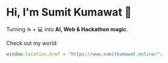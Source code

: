 # Hi, I'm Sumit Kumawat 🦇

Turning ☕ + 💻 into **AI, Web & Hackathon magic**.  

Check out my world:  
```javascript
window.location.href = "https://www.sumitkumawat.online/";
```
